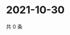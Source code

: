 # 2021-10-30

共 0 条

<!-- BEGIN WEIBO -->
<!-- 最后更新时间 Sat Oct 30 2021 19:09:08 GMT+0800 (China Standard Time) -->

<!-- END WEIBO -->
